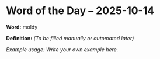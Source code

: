 # Word of the Day – 2025-10-14

**Word:** moldy

**Definition:** _(To be filled manually or automated later)_

*Example usage:* _Write your own example here._
